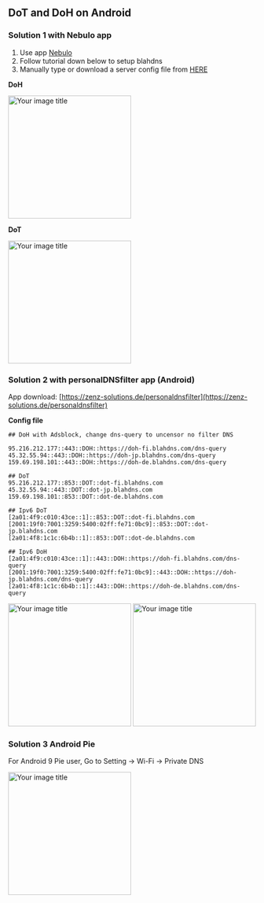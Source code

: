 ## DoT and DoH on Android

### Solution 1 with Nebulo app

1. Use app [Nebulo](https://play.google.com/store/apps/details?id=com.frostnerd.smokescreen)
2. Follow tutorial down below to setup blahdns
  1. Manually type or download a server config file from [HERE](https://smokescreen.app/servers/adblockers)

**DoH**


<img src="https://github.com/ookangzheng/blahdns/raw/master/client-conf/img-source/nebulo-doh.jpg" alt="Your image title" width="250"/>


**DoT**


<img src="https://github.com/ookangzheng/blahdns/raw/master/client-conf/img-source/nebulo-dot.jpg" alt="Your image title" width="250"/>


### Solution 2 with personalDNSfilter app (Android)

App download: [https://zenz-solutions.de/personaldnsfilter](https://zenz-solutions.de/personaldnsfilter)


**Config file**

```
## DoH with Adsblock, change dns-query to uncensor no filter DNS

95.216.212.177::443::DOH::https://doh-fi.blahdns.com/dns-query
45.32.55.94::443::DOH::https://doh-jp.blahdns.com/dns-query
159.69.198.101::443::DOH::https://doh-de.blahdns.com/dns-query

## DoT 
95.216.212.177::853::DOT::dot-fi.blahdns.com
45.32.55.94::443::DOT::dot-jp.blahdns.com
159.69.198.101::853::DOT::dot-de.blahdns.com

## Ipv6 DoT
[2a01:4f9:c010:43ce::1]::853::DOT::dot-fi.blahdns.com
[2001:19f0:7001:3259:5400:02ff:fe71:0bc9]::853::DOT::dot-jp.blahdns.com
[2a01:4f8:1c1c:6b4b::1]::853::DOT::dot-de.blahdns.com

## Ipv6 DoH
[2a01:4f9:c010:43ce::1]::443::DOH::https://doh-fi.blahdns.com/dns-query
[2001:19f0:7001:3259:5400:02ff:fe71:0bc9]::443::DOH::https://doh-jp.blahdns.com/dns-query
[2a01:4f8:1c1c:6b4b::1]::443::DOH::https://doh-de.blahdns.com/dns-query

```


<img src="https://github.com/ookangzheng/blahdns/raw/master/client-conf/img-source/personal-dnsfilter-1.jpg" alt="Your image title" width="250"/>
<img src="https://github.com/ookangzheng/blahdns/raw/master/client-conf/img-source/personal-dns-filter2.jpg" alt="Your image title" width="250"/>


### Solution 3 Android Pie 

For Android 9 Pie user, Go to Setting -> Wi-Fi -> Private DNS 

<img src="http://m.psyself.com/content/images/2018/08/Screenshot_20180807-102253-1.png" alt="Your image title" width="250"/>

